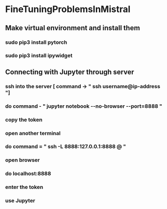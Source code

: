 # FineTuningProblemsInMistral
## Make virtual environment and install them
### sudo pip3 install pytorch
### sudo pip3 install ipywidget

## Connecting with Jupyter through server
### ssh into the server [ command -> " ssh username@ip-address "]
### do command - " jupyter notebook --no-browser --port=8888 "
### copy the token
### open another terminal
### do command = " ssh -L 8888:127.0.0.1:8888 <user>@<IP> "
### open browser
### do localhost:8888
### enter the token
### use Jupyter
